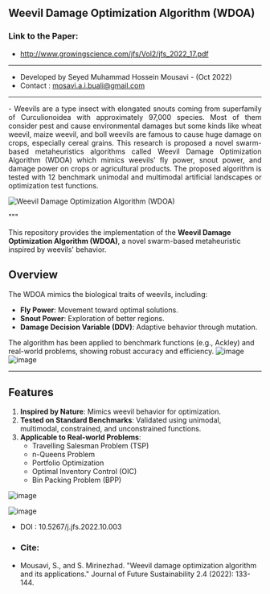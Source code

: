 ## Weevil Damage Optimization Algorithm (WDOA)
### Link to the Paper:
- http://www.growingscience.com/jfs/Vol2/jfs_2022_17.pdf
- -----------------------------------------------------------
- Developed by Seyed Muhammad Hossein Mousavi - (Oct 2022)
- Contact : mosavi.a.i.buali@gmail.com
- ----------------------------------------------------------

<p align="justify">
- Weevils are a type insect with elongated snouts coming from superfamily of Curculionoidea with approximately 97,000 species. Most of them consider pest and cause environmental damages but some kinds like wheat weevil, maize weevil, and boll weevils are famous to cause huge damage on crops, especially cereal grains. This research is proposed a novel swarm-based metaheuristics algorithms called Weevil Damage Optimization Algorithm (WDOA) which mimics weevils’ fly power, snout power, and damage power on crops or agricultural products. The proposed algorithm is tested with 12 benchmark unimodal and multimodal artificial landscapes or optimization test functions.
</p>

![Weevil Damage Optimization Algorithm  (WDOA)](https://user-images.githubusercontent.com/11339420/196252232-5f6dd1d0-4964-4134-b9ea-1e556c660111.jpg)

"""

This repository provides the implementation of the **Weevil Damage Optimization Algorithm (WDOA)**, a novel swarm-based metaheuristic inspired by weevils' behavior.

## Overview

The WDOA mimics the biological traits of weevils, including:
- **Fly Power**: Movement toward optimal solutions.
- **Snout Power**: Exploration of better regions.
- **Damage Decision Variable (DDV)**: Adaptive behavior through mutation.

The algorithm has been applied to benchmark functions (e.g., Ackley) and real-world problems, showing robust accuracy and efficiency.
![image](https://github.com/user-attachments/assets/b91b75b2-b167-457a-a52a-93cf6b507963)
![image](https://github.com/user-attachments/assets/4bed3a0e-fbc7-425b-8bad-786c85f981d8)

---

## Features

1. **Inspired by Nature**: Mimics weevil behavior for optimization.
2. **Tested on Standard Benchmarks**: Validated using unimodal, multimodal, constrained, and unconstrained functions.
3. **Applicable to Real-world Problems**:
    - Travelling Salesman Problem (TSP)
    - n-Queens Problem
    - Portfolio Optimization
    - Optimal Inventory Control (OIC)
    - Bin Packing Problem (BPP)

![image](https://github.com/user-attachments/assets/ddf360be-a1e4-4487-b24d-b3327ea8ed94)

![image](https://github.com/user-attachments/assets/af4a7758-e132-4a4e-83ac-077ebaabf37e)

- DOI :  10.5267/j.jfs.2022.10.003
- ### Cite:
- Mousavi, S., and S. Mirinezhad. "Weevil damage optimization algorithm and its applications." Journal of Future Sustainability 2.4 (2022): 133-144.
